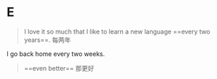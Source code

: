 # E

> I love it so much that I like to learn a new language ==every two years==. 每两年

I go back home every two weeks.

> ==even better== 那更好